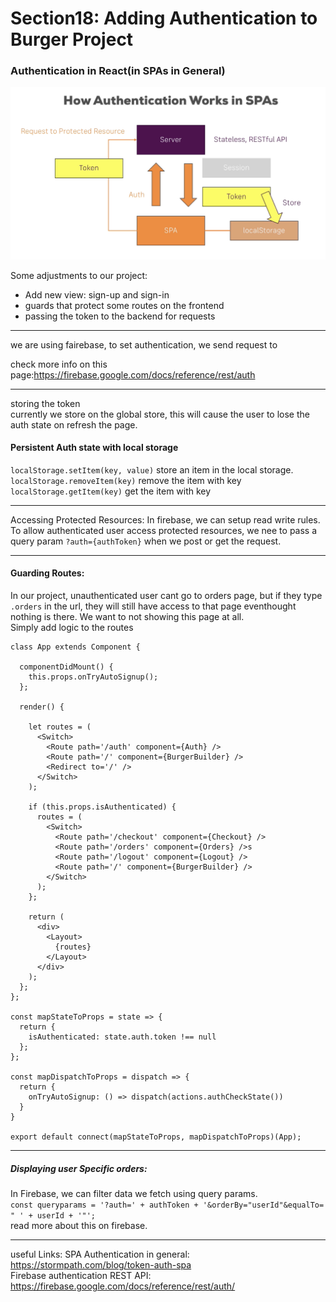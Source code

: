 # Section18: Adding Authentication to Burger Project

### Authentication in React(in SPAs in General)
![section18-1 img](../markdownNotes-img/section18-1.png)

Some adjustments to our project:

- Add new view: sign-up and sign-in
- guards that protect some routes on the frontend
- passing the token to the backend for requests

***
we are using fairebase, to set authentication, we send request to

check more info on this page:https://firebase.google.com/docs/reference/rest/auth

*** 
storing the token  
currently we store on the global store, this will cause the user to lose the auth state on refresh the page.

#### Persistent Auth state with local storage  
`localStorage.setItem(key, value)` store an item in the local storage.  
`localStorage.removeItem(key)` remove the item with key  
`localStorage.getItem(key)` get the item with key

***
Accessing Protected Resources:
In firebase, we can setup read write rules.  
To allow authenticated user access protected resources, we nee to pass a query param `?auth={authToken}` when we post or get the request.

***
#### Guarding Routes:
In our project, unauthenticated user cant go to orders page, but if they type `.orders` in the url, they will still have access to that page eventhought nothing is there. We want to not showing this page at all.  
Simply add logic to the routes
```JSX
class App extends Component {

  componentDidMount() {
    this.props.onTryAutoSignup();
  };

  render() {

    let routes = (
      <Switch>
        <Route path='/auth' component={Auth} />
        <Route path='/' component={BurgerBuilder} />
        <Redirect to='/' />
      </Switch>
    );

    if (this.props.isAuthenticated) {
      routes = (
        <Switch>
          <Route path='/checkout' component={Checkout} />
          <Route path='/orders' component={Orders} />s
          <Route path='/logout' component={Logout} />
          <Route path='/' component={BurgerBuilder} />
        </Switch>
      );
    };

    return (
      <div>
        <Layout>
          {routes}
        </Layout>
      </div>
    );
  };
};

const mapStateToProps = state => {
  return {
    isAuthenticated: state.auth.token !== null
  };
};

const mapDispatchToProps = dispatch => {
  return {
    onTryAutoSignup: () => dispatch(actions.authCheckState())
  }
}

export default connect(mapStateToProps, mapDispatchToProps)(App);
```

***
##### Displaying user Specific orders:
In Firebase, we can filter data we fetch using query params.  
`const queryparams = '?auth=' + authToken + '&orderBy="userId"&equalTo= " ' + userId + '"';`  
read more about this on firebase.

*** 
useful Links:
SPA Authentication in general: https://stormpath.com/blog/token-auth-spa  
Firebase authentication REST API: https://firebase.google.com/docs/reference/rest/auth/ 